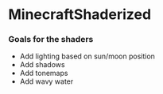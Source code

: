 # MinecraftShaderized

### Goals for the shaders

- Add lighting based on sun/moon position
- Add shadows
- Add tonemaps
- Add wavy water
